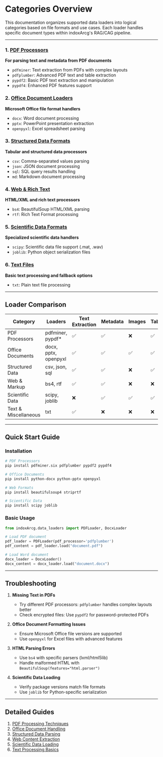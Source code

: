 # Categories Overview

This documentation organizes supported data loaders into logical categories based on file formats and use cases. Each loader handles specific document types within indoxArcg's RAG/CAG pipeline.

---

### 1. [PDF Processors](PDF-Loaders.md)

**For parsing text and metadata from PDF documents**

- `pdfminer`: Text extraction from PDFs with complex layouts
- `pdfplumber`: Advanced PDF text and table extraction
- `pypdf2`: Basic PDF text extraction and manipulation
- `pypdf4`: Enhanced PDF features support

### 2. [Office Document Loaders](Office-Loaders.md)

**Microsoft Office file format handlers**

- `docx`: Word document processing
- `pptx`: PowerPoint presentation extraction
- `openpyxl`: Excel spreadsheet parsing

### 3. [Structured Data Formats](Structured-Data-Loaders.md)

**Tabular and structured data processors**

- `csv`: Comma-separated values parsing
- `json`: JSON document processing
- `sql`: SQL query results handling
- `md`: Markdown document processing

### 4. [Web & Rich Text](Web-Loaders.md)

**HTML/XML and rich text processors**

- `bs4`: BeautifulSoup HTML/XML parsing
- `rtf`: Rich Text Format processing

### 5. [Scientific Data Formats](Scientific-Loaders.md)

**Specialized scientific data handlers**

- `scipy`: Scientific data file support (.mat, .wav)
- `joblib`: Python object serialization files

### 6. [Text Files](Text-Loaders.md)

**Basic text processing and fallback options**

- `txt`: Plain text file processing

---

## Loader Comparison

| Category             | Loaders              | Text Extraction | Metadata | Images | Tables | Installation Complexity |
| -------------------- | -------------------- | --------------- | -------- | ------ | ------ | ----------------------- |
| PDF Processors       | pdfminer, pypdf\*    | ✅              | ✅       | ❌     | ✅     | Medium                  |
| Office Documents     | docx, pptx, openpyxl | ✅              | ✅       | ✅     | ✅     | Low                     |
| Structured Data      | csv, json, sql       | ✅              | ✅       | ❌     | ✅     | Low                     |
| Web & Markup         | bs4, rtf             | ✅              | ✅       | ❌     | ❌     | Medium                  |
| Scientific Data      | scipy, joblib        | ❌              | ✅       | ✅     | ✅     | High                    |
| Text & Miscellaneous | txt                  | ✅              | ❌       | ❌     | ❌     | None                    |

---

## Quick Start Guide

### Installation

```bash
# PDF Processors
pip install pdfminer.six pdfplumber pypdf2 pypdf4

# Office Documents
pip install python-docx python-pptx openpyxl

# Web Formats
pip install beautifulsoup4 striprtf

# Scientific Data
pip install scipy joblib
```

### Basic Usage

```python
from indoxArcg.data_loaders import PDFLoader, DocxLoader

# Load PDF document
pdf_loader = PDFLoader(pdf_processor='pdfplumber')
pdf_content = pdf_loader.load("document.pdf")

# Load Word document
docx_loader = DocxLoader()
docx_content = docx_loader.load("document.docx")
```

---

## Troubleshooting

1. **Missing Text in PDFs**

   - Try different PDF processors: `pdfplumber` handles complex layouts better
   - Check encrypted files: Use `pypdf2` for password-protected PDFs

2. **Office Document Formatting Issues**

   - Ensure Microsoft Office file versions are supported
   - Use `openpyxl` for Excel files with advanced features

3. **HTML Parsing Errors**

   - Use `bs4` with specific parsers (lxml/html5lib)
   - Handle malformed HTML with `BeautifulSoup(features="html.parser")`

4. **Scientific Data Loading**
   - Verify package versions match file formats
   - Use `joblib` for Python-specific serialization

---

## Detailed Guides

1. [PDF Processing Techniques](PDF-Loaders.md)
2. [Office Document Handling](Office-Loaders.md)
3. [Structured Data Parsing](Structured-Data-Loaders.md)
4. [Web Content Extraction](Web-Loaders.md)
5. [Scientific Data Loading](Scientific-Loaders.md)
6. [Text Processing Basics](Text-Loaders.md)

```

```
